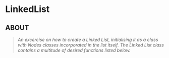 # LinkedList

## ABOUT

> *An excercise on how to create a Linked List, initialising it as a class with Nodes classes incorporated in the list itself. The Linked List class contains a multitude of desired functions listed below.*

